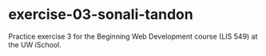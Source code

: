 # exercise-03-sonali-tandon
Practice exercise 3 for the Beginning Web Development course (LIS 549) at the UW iSchool.
